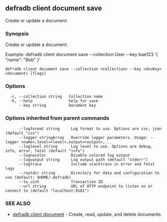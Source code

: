 ## defradb client document save

Create or update a document.

### Synopsis

Create or update a document.
		
Example:
  defradb client document save --collection User --key bae123 '{ "name": "Bob" }'
		

```
defradb client document save --collection <collection> --key <docKey> <document> [flags]
```

### Options

```
  -c, --collection string   Collection name
  -h, --help                help for save
      --key string          Document key
```

### Options inherited from parent commands

```
      --logformat string     Log format to use. Options are csv, json (default "csv")
      --logger stringArray   Override logger parameters. Usage: --logger <name>,level=<level>,output=<output>,...
      --loglevel string      Log level to use. Options are debug, info, error, fatal (default "info")
      --lognocolor           Disable colored log output
      --logoutput string     Log output path (default "stderr")
      --logtrace             Include stacktrace in error and fatal logs
      --rootdir string       Directory for data and configuration to use (default: $HOME/.defradb)
      --tx uint              Transaction ID
      --url string           URL of HTTP endpoint to listen on or connect to (default "localhost:9181")
```

### SEE ALSO

* [defradb client document](defradb_client_document.md)	 - Create, read, update, and delete documents.

